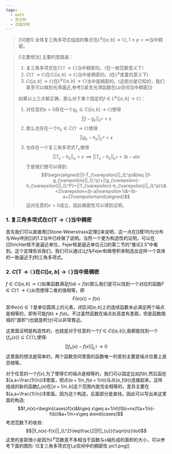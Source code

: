```yaml
---
tags:
  - math
  - 实分析
  - 泛函分析
---
```

> [!问题1]
> 全体复三角多项式组成的集合在$L^p([a,b]\to \mathbb{C}),1\leq p<\infty$当中稠密。


> [!主要想法]
> 主要的思路是：
> 1.  复三角多项式在$C(\mathbb{T}\to \mathbb{C})$当中稠密的。（在一致范数意义下）
> 2.  $C(\mathbb{T}\to \mathbb{C})$在$C([a,b]\to \mathbb{C})$当中是稠密的。(在$L^p$度量的意义下)
> 3.  $C([a,b]\to \mathbb{C})$在$L^p([a,b]\to \mathbb{C})$当中是稠密的。(这部分是已知的，我们甚至可以做到光滑逼近,参考[[紧支光滑函数在Lp空间当中稠密]])
> 
> 如果以上三点都正确，那么对于某个固定的$f \in L^p([a,b]\to \mathbb{C})$：
> 
> 1. 对任意的$\varepsilon>0$存在一个$g_{\varepsilon}\in C([a,b]\to \mathbb{C})$使得$$||f-g_{\varepsilon}||_{L^p}<\varepsilon$$
> 2. 那么也存在一个$h_{\varepsilon}\in C(\mathbb{T}\to \mathbb{C})$使得$$||g_{\varepsilon}-h_{\varepsilon}||_{L^P}<\varepsilon$$
> 3. 也存在一个复三角多项式$T_{\varepsilon}$使得$$||T_{\varepsilon}-h_{\varepsilon}||_u<\varepsilon\implies ||T_{\varepsilon}-h_{\varepsilon}||_{L^p}<(b-a)\varepsilon$$
> 于是我们便可以得到:$$\begin{aligned}||f-T_{\varepsilon}||_{L^p}&\leq ||f-g_{\varepsilon}||_{L^p}+||g_{\varepsilon}-h_{\varepsilon}||_{L^P}+||T_{\varepsilon}-h_{\varepsilon}||_{L^p}\\&<2\varepsilon+(b-a)\varepsilon \\&=(b-a+2)\varepsilon\end{aligned}$$
> 这对任意的$\varepsilon>0$成立，因此稠密性可以得到证明。

### 1. 复三角多项式在$C(\mathbb{T}\to \mathbb{C})$当中稠密

首先我们可以直接用[[Stone-Weierstrass定理]]来说明，这一点在[[模1均匀分布与Weyl判别]]的1.2当中已经做了说明。当然一个更为构造性的证明，可以在[[Dirichlet核不是逼近单位，Fejer核是逼近单位元]]的第二节的“推论2.5”中看到。这个定理告诉我们，我们可以通过让$f$与Fejer和做卷积来制造出这样一个具体的一致逼近于$f$的三角多项式。

### 2. $C(\mathbb{T}\to \mathbb{C})$在$C([a,b]\to \mathbb{C})$当中是稠密

$f \in C([a,b]\to \mathbb{C})$如果函数满足$f(a)=f(b)$那么我们是可以找到一个对应的函数$F \in C(\mathbb{T}\to \mathbb{C})$从而使得二者的值相等，即$$F(e(x))=f(x)$$其中$e(x)\in \mathbb{T}$是单位圆周上的元素。闭区间$[a,b]$上的连续函数未必满足两个端点是相等的，即有可能$f(b)\neq f(a)$。不过虽然函数在端点处高度有差距，但是函数围城的"面积"(也就是积分)可以非常靠近。

这里面证明是构造性的，也就是对于任意的一个$f\in C([a,b])$,我都能找到一个$\{f_n(x)\}\subseteq C(\mathbb{T})$,使得:$$||f_n(x)-f(x)||_{L^2}\to0$$这里面的想法是简单的，两个函数空间里面的函数唯一的差别主要是端点位置上是否相等。

对于任意的一个$f(x)$,为了使得它的端点是相等的，我们可以固定比如$f(b)$,然后函在$[a,a+\frac{1}{n})$里面，把点$(a+1/n,f(a+1/n))$与点$(a,f(b))$连接起来，这样组成的新的函数$f_n(x)$在$[a+1/n,b]$这个范围内是完全相等的，差异主要在$[a,a+\frac{1}{n})$里面。因为这个构造，后面部分是直线，因此可以写出来这里面的构造:$$f_n(x)=\begin{cases}f(x)&b\geq x\geq a+1/n\\f(b)+nx(f(a+1/n)-f(b))&a+1/n>x\geq a\end{cases}$$考虑范数下的收敛:$$||f_n(x)-f(x)||_{L^2}\leq\frac{2||f||_{u}}{\sqrt{n}}\to0$$这里的差距很小是因为$L^p$范数差不多相当于函数与x轴形成的面积的大小，可以参考下面的图形:
![[复三角多项式在Lp空间中的稠密性 pic1.png]]

